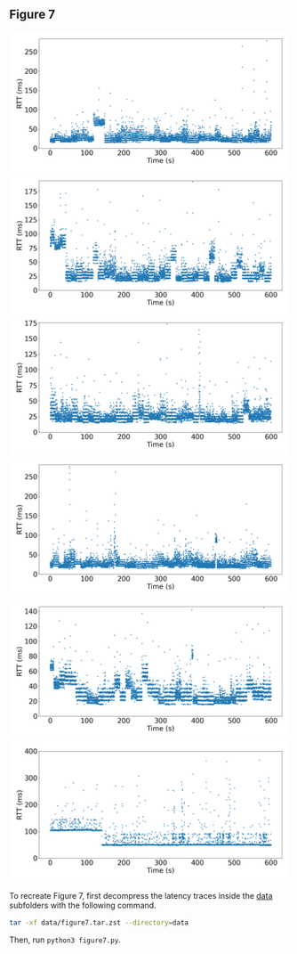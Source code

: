 ## Figure 7

![](./figures/bent_pipe_victoria_1_latency.csv.png)
![](./figures/bent_pipe_victoria_2_latency.csv.png)
![](./figures/bent_pipe_victoria_3_latency.csv.png)
![](./figures/bent_pipe_victoria_4_latency.csv.png)
![](./figures/bent_pipe_victoria_5_latency.csv.png)
![](./figures/oneweb_iowa_latency.csv.png)

To recreate Figure 7, first decompress the latency traces inside the [data](./data) subfolders with the following command.

```bash
tar -xf data/figure7.tar.zst --directory=data
```

Then, run `python3 figure7.py`.
